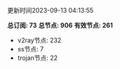 更新时间2023-09-13 04:13:55

**总订阅: 73**
**总节点: 906**
**有效节点: 261**
- v2ray节点: 232
- ss节点: 7
- trojan节点: 22
